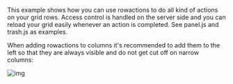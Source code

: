 This example shows how you can use rowactions to do all kind of actions on your
grid rows. Access control is handled on the server side and you can reload
your grid easily whenever an action is completed. See panel.js and trash.js as
examples.

When adding rowactions to columns it's recommended to add them to the left so
that they are always visible and do not get cut off on narrow columns:

![img](https://i.imgur.com/CHb7OTm.png)